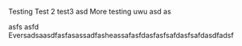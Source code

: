 Testing
Test 2
test3
asd
More testing uwu
asd
as

asfs
asfd
Eversadsaasdfasfasassadfasheassafasfdasfasfsafdasfsafdasdfadsf